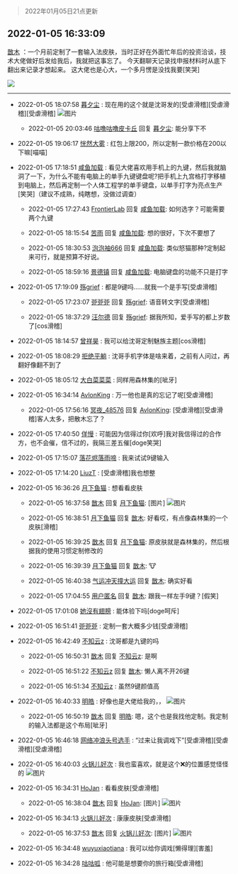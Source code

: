> 2022年01月05日21点更新
<link rel="stylesheet" href="https://cdn.jsdelivr.net/gh/taotie6/sampleJSON@main/css/photo_show.css">
<meta name="referrer" content="no-referrer" />


 ## 2022-01-05 16:33:09 

 [㪚木](https://www.coolapk.com/feed/32614437?shareKey=OTM3OTlhMjQ3ZDk1NjFkNTVlNTU~) ：一个月前定制了一套输入法皮肤，当时正好在外面忙年后的投资洽谈，技术大佬做好后发给我后，我就把这事忘了。
今天翻聊天记录找申报材料时从底下翻出来记录才想起来。
这大佬也是心大，一个多月愣是没找我要[笑哭] 

<div class="album">
<img class="img-item" src="https://image.coolapk.com/feed/2022/0105/16/1081091_5cd35aac_1588_6239_63@945x3498.jpeg" />
</div>

 ------- 

- 2022-01-05 18:07:58 [暮夕尘](uid=1629367) : 现在用的这个就是沈哥发的[受虐滑稽][受虐滑稽][受虐滑稽] ![图片](https://image.coolapk.com/feed/2022/0105/18/1629367_7991fc68_7277_0164_33@1080x2400.jpeg)

    - 2022-01-05 20:03:46 [咕噜咕噜皮卡丘](uid=3531276) 回复 [暮夕尘](uid=1629367): 能分享下不 

- 2022-01-05 19:06:17 [恍然大雾](uid=1849331) : 红包上限200，所以定制一款价格在200以下嘛[喵喵] 

- 2022-01-05 17:18:51 [咸鱼加载](uid=1794979) : 看见大佬喜欢用手机上的九键，然后我就脑洞了一下，为什么不能有电脑上的单手九键键盘呢?把手机上九宫格打字移植到电脑上，然后再定制一个人体工程学的单手键盘，以单手打字为亮点生产[笑哭]（建议不成熟，纯瞎想，没做过调查） 

    - 2022-01-05 17:27:43 [FrontierLab](uid=2712621) 回复 [咸鱼加载](uid=1794979): 如何选字？可能需要两个九键 

    - 2022-01-05 18:15:54 [苦雨](uid=1016914) 回复 [咸鱼加载](uid=1794979): 想的很好，下次不要想了 

    - 2022-01-05 18:30:53 [泡泡袖666](uid=2844894) 回复 [咸鱼加载](uid=1794979): 类似怒猫那种?定制起来可行，就是预算不好说。 

    - 2022-01-05 18:59:16 [景德镇](uid=1948720) 回复 [咸鱼加载](uid=1794979): 电脑键盘的功能不只是打字 

- 2022-01-05 17:19:09 [殇grief](uid=4392516) : 都是9键吗……就我一个是手写[受虐滑稽] 

    - 2022-01-05 17:23:07 [戼戼戼](uid=4044548) 回复 [殇grief](uid=4392516): 语音转文字[受虐滑稽] 

    - 2022-01-05 18:37:29 [汪尔德](uid=1595236) 回复 [殇grief](uid=4392516): 据我所知，爱手写的都上岁数了[cos滑稽] 

- 2022-01-05 18:14:57 [曾祥昊](uid=6695078) : 我可以给沈哥定制魅族主题[cos滑稽] 

- 2022-01-05 18:08:29 [拒绝平躺](uid=1706749) : 沈哥手机字体是啥来着，之前有人问过，再翻好像翻不到了 

- 2022-01-05 18:05:12 [大白菜菜菜](uid=2081020) : 同样用森林集的[呲牙] 

- 2022-01-05 16:34:14 [AvlonKing](uid=964891) : 万一他也是真的忘记了呢[受虐滑稽] 

    - 2022-01-05 17:56:16 [冥夜_48576](uid=2739572) 回复 [AvlonKing](uid=964891): [受虐滑稽][受虐滑稽]客人太多，把散木忘了？ 

- 2022-01-05 17:40:50 [佯慢](uid=888105) : 可能因为信得过你[欢呼]我对我信得过的合作方，也不会催，信不过的，我隔三差五催[doge笑哭] 

- 2022-01-05 17:15:07 [落花烬落雨啼](uid=1966083) : 我来试试9键输入 

- 2022-01-05 17:14:20 [LiuzT](uid=2145927) : [受虐滑稽]我也想整 

- 2022-01-05 16:36:26 [月下鱼猫](uid=1362030) : 想看看皮肤 

    - 2022-01-05 16:37:58 [㪚木](uid=1081091) 回复 [月下鱼猫](uid=1362030): [图片] ![图片](https://image.coolapk.com/feed/2022/0105/16/1081091_27b6e3c7_1873_0067_388@2160x2340.png)

    - 2022-01-05 16:38:51 [月下鱼猫](uid=1362030) 回复 [㪚木](uid=1081091): 好看哎，有点像森林集的一个皮肤[滑稽] 

    - 2022-01-05 16:39:25 [㪚木](uid=1081091) 回复 [月下鱼猫](uid=1362030): 原皮肤就是森林集的，然后根据我的使用习惯定制修改的 

    - 2022-01-05 16:39:39 [月下鱼猫](uid=1362030) 回复 [㪚木](uid=1081091): 🐮 

    - 2022-01-05 16:40:38 [气运冲天撞大运](uid=3158661) 回复 [㪚木](uid=1081091): 确实好看 

    - 2022-01-05 17:04:55 [用户匿名](uid=1080866) 回复 [㪚木](uid=1081091): 跟我一样左手9键？[假笑] 

- 2022-01-05 17:01:08 [她沒有翅膀](uid=3130630) : 能体验下吗[doge呵斥] 

- 2022-01-05 16:51:41 [戼戼戼](uid=4044548) : 定制一套大概多少钱[受虐滑稽] 

- 2022-01-05 16:42:49 [不知云z](uid=5657858) : 沈哥都是九键的吗 

    - 2022-01-05 16:50:31 [㪚木](uid=1081091) 回复 [不知云z](uid=5657858): 是啊 

    - 2022-01-05 16:51:22 [不知云z](uid=5657858) 回复 [㪚木](uid=1081091): 懒人离不开26键 

    - 2022-01-05 16:51:34 [不知云z](uid=5657858) : 虽然9键颜值高 

- 2022-01-05 16:40:33 [明皓](uid=1682514) : 好像也是大佬给我的，， ![图片](https://image.coolapk.com/feed/2022/0105/16/1682514_496050a9_2032_1451_707@1440x3216.jpeg)

    - 2022-01-05 16:50:19 [㪚木](uid=1081091) 回复 [明皓](uid=1682514): 嗯，这个也是我找他定制。我定制的输入法都是这个布局[呲牙] 

- 2022-01-05 16:46:18 [网络冲浪头号选手](uid=1864467) : “过来让我调戏下”[受虐滑稽][受虐滑稽][受虐滑稽] 

- 2022-01-05 16:40:03 [火锅儿好次](uid=2242533) : 我也蛮喜欢，就是这个❌的位置感觉怪怪的 ![图片](https://image.coolapk.com/feed/2022/0105/16/2242533_aca58589_2002_7688_589@2160x2340.jpeg)

- 2022-01-05 16:34:31 [HoJan](uid=882381) : 看看皮肤[受虐滑稽] 

    - 2022-01-05 16:38:04 [㪚木](uid=1081091) 回复 [HoJan](uid=882381): [图片] ![图片](https://image.coolapk.com/feed/2022/0105/16/1081091_27b6e3c7_1873_0067_388@2160x2340.png)

- 2022-01-05 16:34:13 [火锅儿好次](uid=2242533) : 康康皮肤[受虐滑稽] 

    - 2022-01-05 16:37:53 [㪚木](uid=1081091) 回复 [火锅儿好次](uid=2242533): [图片] ![图片](https://image.coolapk.com/feed/2022/0105/16/1081091_27b6e3c7_1873_0067_388@2160x2340.png)

- 2022-01-05 16:34:48 [wuyuxiaotiana](uid=686790) : 我可以给你调戏[懒得理][害羞] 

- 2022-01-05 16:34:28 [咕咕呱](uid=5016203) : 他可能是想要你的旅行箱[受虐滑稽] 

